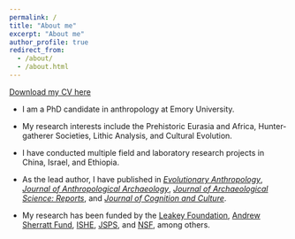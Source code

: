 ```yaml
---
permalink: /
title: "About me"
excerpt: "About me"
author_profile: true
redirect_from: 
  - /about/
  - /about.html
---
```


[Download my CV here](http://raylc.github.io/files/CV_Cheng_LIU.pdf)

- I am a PhD candidate in anthropology at Emory University.

- My research interests include the Prehistoric Eurasia and Africa, Hunter-gatherer Societies, Lithic Analysis, and Cultural Evolution.

- I have conducted multiple field and laboratory research projects in China, Israel, and Ethiopia.

- As the lead author, I have published in [*Evolutionary Anthropology*](https://onlinelibrary.wiley.com/doi/full/10.1002/evan.21964), [*Journal of Anthropological Archaeology*](https://www.sciencedirect.com/science/article/abs/pii/S0278416520301963), [*Journal of Archaeological Science: Reports*](https://www.sciencedirect.com/science/article/pii/S2352409X23001499), and [*Journal of Cognition and Culture*](https://brill.com/view/journals/jocc/21/3-4/article-p243_3.xml).

- My research has been funded by the [Leakey Foundation](https://leakeyfoundation.org/introducing-the-spring-2022-leakey-foundation-grantees/), [Andrew Sherratt Fund](https://www.sheffield.ac.uk/archaeology/funding/andrew-sherratt-fund), [ISHE](http://ishe.org/awards/owen-f-aldis-scholarship/), [JSPS](https://www.jsps.go.jp/english/e-oubei-s/index.html), and [NSF](https://www.nsf.gov/awardsearch/showAward?AWD_ID=2020156&HistoricalAwards=false), among others.
